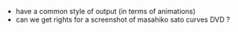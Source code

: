 * have a common style of output (in terms of animations)
* can we get rights for a screenshot of masahiko sato curves DVD ?
